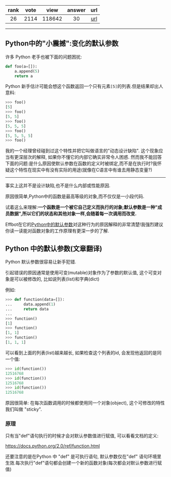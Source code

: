 
| rank | vote | view | answer | url |
|:-:|:-:|:-:|:-:|:-:|
|26|2114|118642|30| [url](http://stackoverflow.com/questions/1132941/least-astonishment-and-the-mutable-default-argument) |
***

## Python中的"小震撼":变化的默认参数

许多 Python 老手也被下面的问题困扰:

```python
def foo(a=[]):
    a.append(5)
    return a
```

Python 新手估计可能会想这个函数返回一个只有元素`[5]`的列表.但是结果却出人意料:

```python
>>> foo()
[5]
>>> foo()
[5, 5]
>>> foo()
[5, 5, 5]
>>> foo()
[5, 5, 5, 5]
>>> foo()
```

我的一个经理曾经碰到过这个特性并把它叫做语言的"动态设计缺陷". 这个现象应当有更深层次的解释, 如果你不懂它的内部它确实非常令人困惑. 然而我不能回答下面的问题:是什么原因使默认参数在函数的定义时被绑定,而不是在执行时?我怀疑这个特性在现实中有没有实际的用途(就像在C语言中有谁去用静态变量?)

***

事实上这并不是设计缺陷,也不是什么内部或性能原因.

原因很简单,Python中的函数是最高等级的对象,而不仅仅是一小段代码.

试着这么来理解:**一个函数是一个被它自己定义而执行的对象;默认参数是一种"成员数据",所以它们的状态和其他对象一样,会随着每一次调用而改变.**

Effbot在它的[Python中的默认参数](http://effbot.org/zone/default-values.htm)对这种行为的原因解释的非常清楚!我强烈建议你读一读能对函数对象的工作原理有更深一步的了解.




## Python 中的默认参数(文章翻译)

Python 默认参数很容易让新手犯错.

引起错误的原因通常是使用可变(mutable)对象作为了参数的默认值, 这个可变对象是可以被修改的, 比如说列表(list)和字典(dict)

例如:
```python
>>> def function(data=[]):
...     data.append(1)
...     return data
...
>>> function()
[1]
>>> function()
[1, 1]
>>> function()
[1, 1, 1]
```

可以看到上面的列表(list)越来越长, 如果检查这个列表的id, 会发现他返回的是同一个值:

```python
>>> id(function())
12516768
>>> id(function())
12516768
>>> id(function())
12516768
```

原因很简单: 在每次函数调用的时候都使用同一个对象(object), 这个可修改的特性我们叫做 "sticky".

### 原理

只有当"def"语句执行的时候才会对默认参数值进行赋值, 可以看看文档的定义:

https://docs.python.org/2.0/ref/function.html

还要注意的是在Python 中 "def" 是可执行语句, 默认参数仅在"def" 语句环境里生效.每次执行"def"语句都会创建一个新的函数对象(每次都会对默认参数进行赋值)
